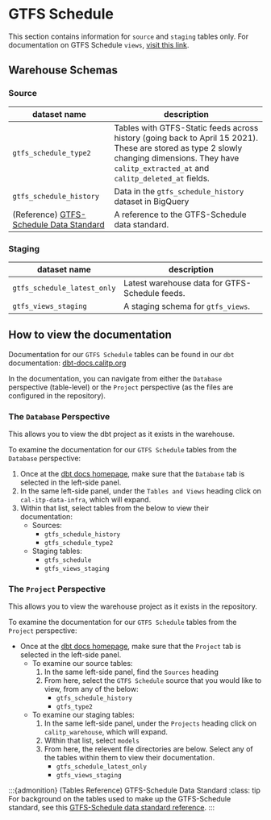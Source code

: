 # GTFS Schedule
This section contains information for `source` and `staging` tables only. For documentation on GTFS Schedule `views`, [visit this link](view-models).

## Warehouse Schemas

### Source

| dataset name | description |
| ------- | ----------- |
| `gtfs_schedule_type2` | Tables with GTFS-Static feeds across history (going back to April 15 2021). These are stored as type 2 slowly changing dimensions. They have `calitp_extracted_at` and `calitp_deleted_at` fields. |
| `gtfs_schedule_history` | Data in the `gtfs_schedule_history` dataset in BigQuery |
| (Reference) [GTFS-Schedule Data Standard](https://developers.google.com/transit/gtfs/) | A reference to the GTFS-Schedule data standard. |

### Staging

| dataset name | description |
| ------- | ----------- |
| `gtfs_schedule_latest_only` | Latest warehouse data for GTFS-Schedule feeds. |
| `gtfs_views_staging` | A staging schema for `gtfs_views`. |

## How to view the documentation

Documentation for our `GTFS Schedule` tables can be found in our `dbt` documentation: [dbt-docs.calitp.org](https://dbt-docs.calitp.org/#!/overview)

In the documentation, you can navigate from either the `Database` perspective (table-level) or the `Project` perspective (as the files are configured in the repository).

### The `Database` Perspective
This allows you to view the dbt project as it exists in the warehouse.

To examine the documentation for our `GTFS Schedule` tables from the `Database` perspective:

1. Once at the [dbt docs homepage](https://dbt-docs.calitp.org/#!/overview), make sure that the `Database` tab is selected in the left-side panel.
1. In the same left-side panel, under the `Tables and Views` heading click on `cal-itp-data-infra`, which will expand.
1. Within that list, select tables from the below to view their documentation:
    * Sources:
        * `gtfs_schedule_history`
        * `gtfs_schedule_type2`
    * Staging tables:
        * `gtfs_schedule`
        * `gtfs_views_staging`

### The `Project` Perspective
This allows you to view the warehouse project as it exists in the repository.

To examine the documentation for our `GTFS Schedule` tables from the `Project` perspective:

* Once at the [dbt docs homepage](https://dbt-docs.calitp.org/#!/overview), make sure that the `Project` tab is selected in the left-side panel.
    * To examine our source tables:
        1. In the same left-side panel, find the `Sources` heading
        1. From here, select the `GTFS Schedule` source that you would like to view, from any of the below:
            * `gtfs_schedule_history`
            * `gtfs_type2`
    * To examine our staging tables:
        1. In the same left-side panel, under the `Projects` heading click on `calitp_warehouse`, which will expand.
        1. Within that list, select `models`
        1. From here, the relevent file directories are below. Select any of the tables within them to view their documentation.
            * `gtfs_schedule_latest_only`
            * `gtfs_views_staging`

:::{admonition} (Tables Reference) GTFS-Schedule Data Standard
:class: tip
For background on the tables used to make up the GTFS-Schedule standard, see this [GTFS-Schedule data standard reference](https://developers.google.com/transit/gtfs/).
:::
